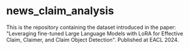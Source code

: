 # news_claim_analysis
This is the repository containing the dataset introduced in the paper: "Leveraging fine-tuned Large Language Models with LoRA for Effective Claim, Claimer, and Claim Object Detection". Published at EACL 2024.
